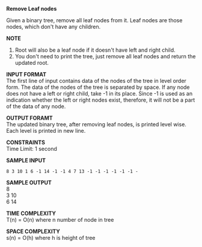 **Remove Leaf nodes**

Given a binary tree, remove all leaf nodes from it. Leaf nodes are those nodes, which don't have any children.

**NOTE**
1. Root will also be a leaf node if it doesn't have left and right child. 
2. You don't need to print the tree, just remove all leaf nodes and return the updated root.

**INPUT FORMAT**\
The first line of input contains data of the nodes of the tree in level order form. The data of the nodes of the tree is separated by space. If any node does not have a left or right child, take -1 in its place. Since -1 is used as an indication whether the left or right nodes exist, therefore, it will not be a part of the data of any node.

**OUTPUT FORAMT**\
The updated binary tree, after removing leaf nodes, is printed level wise. Each level is printed in new line.

**CONSTRAINTS**\
Time Limit: 1 second

**SAMPLE INPUT**
```
8 3 10 1 6 -1 14 -1 -1 4 7 13 -1 -1 -1 -1 -1 -1 -
```

**SAMPLE OUTPUT**\
8\
3 10\
6 14

**TIME COMPLEXITY**\
T(n) = O(n) where n number of node in tree

**SPACE COMPLEXITY**\
s(n) = O(h) where h is height of tree